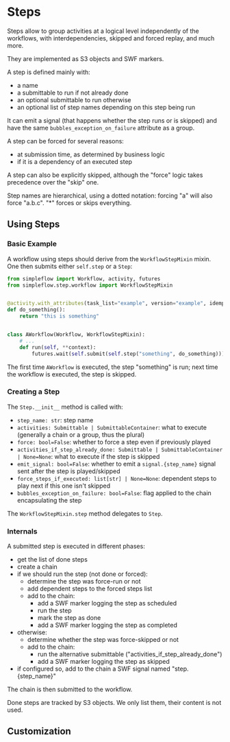 # Steps

Steps allow to group activities at a logical level independently of the
workflows, with interdependencies, skipped and forced replay, and much more.

They are implemented as S3 objects and SWF markers.

A step is defined mainly with:
* a name
* a submittable to run if not already done
* an optional submittable to run otherwise
* an optional list of step names depending on this step being run

It can emit a signal (that happens whether the step runs or is skipped)
and have the same `bubbles_exception_on_failure` attribute as a group.

A step can be forced for several reasons:
* at submission time, as determined by business logic
* if it is a dependency of an executed step

A step can also be explicitly skipped, although the "force" logic takes
precedence over the "skip" one.

Step names are hierarchical, using a dotted notation: forcing "a" will
also force "a.b.c". "*" forces or skips everything.

## Using Steps

### Basic Example

A workflow using steps should derive from the `WorkflowStepMixin` mixin.
One then submits either `self.step` or a `Step`:

```python
from simpleflow import Workflow, activity, futures
from simpleflow.step.workflow import WorkflowStepMixin


@activity.with_attributes(task_list="example", version="example", idempotent=True)
def do_something():
    return "this is something"


class AWorkflow(Workflow, WorkflowStepMixin):
    # ...
    def run(self, **context):
        futures.wait(self.submit(self.step("something", do_something)))
```

The first time `AWorkflow` is executed, the step "something" is run;
next time the workflow is executed, the step is skipped.


### Creating a Step

The `Step.__init__` method is called with:
* `step_name: str`: step name
* `activities: Submittable | SubmittableContainer`: what to execute (generally a chain or a group, thus the plural)
* `force: bool=False`: whether to force a step even if previously played
* `activities_if_step_already_done: Submittable | SubmittableContainer | None=None`: what to execute if the step is skipped
* `emit_signal: bool=False`: whether to emit a `signal.{step_name}` signal sent after the step is played/skipped
* `force_steps_if_executed: list[str] | None=None`: dependent steps to play next if this one isn't skipped
* `bubbles_exception_on_failure: bool=False`: flag applied to the chain encapsulating the step

The `WorkflowStepMixin.step` method delegates to `Step`.


### Internals

A submitted step is executed in different phases:
* get the list of done steps
* create a chain
* if we should run the step (not done or forced):
  * determine the step was force-run or not
  * add dependent steps to the forced steps list
  * add to the chain:
    * add a SWF marker logging the step as scheduled
    * run the step
    * mark the step as done
    * add a SWF marker logging the step as completed
* otherwise:
  * determine whether the step was force-skipped or not
  * add to the chain:
    * run the alternative submittable ("activities_if_step_already_done")
    * add a SWF marker logging the step as skipped
* if configured so, add to the chain a SWF signal named "step.{step_name}"

The chain is then submitted to the workflow.

Done steps are tracked by S3 objects. We only list them, their content is not used.

## Customization
